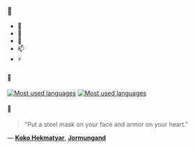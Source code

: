 ### 👋

- 🔭
- 🌱
- 💬
- 📫
- ⚡

#### 🧏

[![Most used languages](https://github-readme-stats-aynah.vercel.app/api/top-langs/?username=aynh&theme=solarized-dark&langs_count=6&layout=compact&hide_title=true)](https://github.com/anuraghazra/github-readme-stats#gh-dark-mode-only)
[![Most used languages](https://github-readme-stats-aynah.vercel.app/api/top-langs/?username=aynh&theme=solarized-light&langs_count=6&layout=compact&hide_title=true)](https://github.com/anuraghazra/github-readme-stats#gh-light-mode-only)

#### 💬

> "Put a steel mask on your face and armor on your heart."

&mdash; [**Koko Hekmatyar**](https://myanimelist.net/character.php?q=Koko%20Hekmatyar&cat=character), [**Jormungand**](https://myanimelist.net/search/all?q=Jormungand&cat=all)
